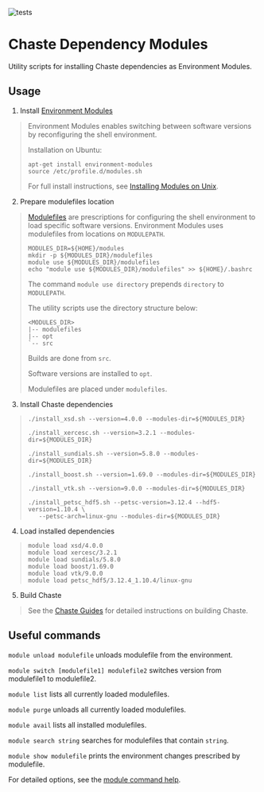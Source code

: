 ![tests](https://github.com/Chaste/dependency-modules/actions/workflows/ubuntu.yml/badge.svg)

# Chaste Dependency Modules
Utility scripts for installing Chaste dependencies as Environment Modules.

## Usage
1. Install [Environment Modules](https://modules.readthedocs.io/)

>Environment Modules enables switching between software versions by reconfiguring the shell environment.
>
>Installation on Ubuntu:
>
>```
>apt-get install environment-modules
>source /etc/profile.d/modules.sh
>```
>For full install instructions, see [Installing Modules on Unix](https://modules.readthedocs.io/en/latest/INSTALL.html).

2. Prepare modulefiles location

>[Modulefiles](https://modules.readthedocs.io/en/latest/modulefile.html) are prescriptions for configuring the shell environment to load specific software versions. Environment Modules uses modulefiles from locations on `MODULEPATH`.
>
>```
>MODULES_DIR=${HOME}/modules
>mkdir -p ${MODULES_DIR}/modulefiles
>module use ${MODULES_DIR}/modulefiles
>echo "module use ${MODULES_DIR}/modulefiles" >> ${HOME}/.bashrc
>```
>
>The command `module use directory` prepends `directory` to `MODULEPATH`.
>
>The utility scripts use the directory structure below:
>
>```
><MODULES_DIR>
>|-- modulefiles
>|-- opt
>`-- src
>```
>
>Builds are done from `src`.
>
>Software versions are installed to `opt`.
>
>Modulefiles are placed under `modulefiles`.


3. Install Chaste dependencies

>```
>./install_xsd.sh --version=4.0.0 --modules-dir=${MODULES_DIR}
>
>./install_xercesc.sh --version=3.2.1 --modules-dir=${MODULES_DIR}
>
>./install_sundials.sh --version=5.8.0 --modules-dir=${MODULES_DIR}
>
>./install_boost.sh --version=1.69.0 --modules-dir=${MODULES_DIR}
>
>./install_vtk.sh --version=9.0.0 --modules-dir=${MODULES_DIR}
>
>./install_petsc_hdf5.sh --petsc-version=3.12.4 --hdf5-version=1.10.4 \
>    --petsc-arch=linux-gnu --modules-dir=${MODULES_DIR}
>```

4. Load installed dependencies

>```
>module load xsd/4.0.0
>module load xercesc/3.2.1
>module load sundials/5.8.0
>module load boost/1.69.0
>module load vtk/9.0.0
>module load petsc_hdf5/3.12.4_1.10.4/linux-gnu
>```

5. Build Chaste

>See the [Chaste Guides](https://chaste.cs.ox.ac.uk/trac/wiki/ChasteGuides/CmakeFirstRun) for detailed instructions on building Chaste.

## Useful commands

`module unload modulefile` unloads modulefile from the environment.

`module switch [modulefile1] modulefile2` switches version from modulefile1 to modulefile2.

`module list` lists all currently loaded modulefiles.

`module purge` unloads all currently loaded modulefiles.

`module avail` lists all installed modulefiles.

`module search string` searches for modulefiles that contain `string`.

`module show modulefile` prints the environment changes prescribed by modulefile.

For detailed options, see the [module command help](https://modules.readthedocs.io/en/latest/module.html).


